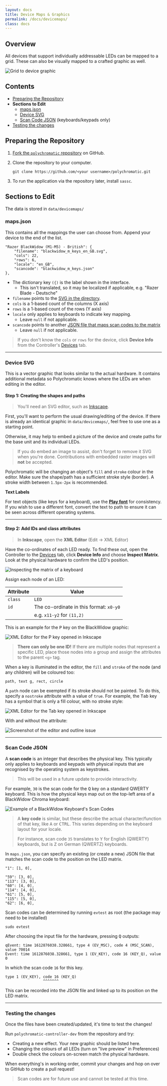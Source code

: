 ```yaml
---
layout: docs
title: Device Maps & Graphics
permalink: /docs/devicemaps/
class: docs
---
```


## Overview

All devices that support individually addressable LEDs can be mapped to a grid.
These can also be visually mapped to a crafted graphic as well.

![Grid to device graphic](/docs/images/grid-to-graphic.webp)

## Contents

* [Preparing the Repository](#preparing-the-repository)
* **Sections to Edit**
  * [maps.json](#mapsjson)
  * [Device SVG](#device-svg)
  * [Scan Code JSON](#scan-code-json) (keyboards/keypads only)
* [Testing the changes](#testing-the-changes)

## Preparing the Repository

1. [Fork the `polychromatic` repository](https://github.com/polychromatic/polychromatic/fork) on GitHub.

2. Clone the repository to your computer.

       git clone https://github.com/<your username>/polychromatic.git

3. To run the application via the repository later, install `sassc`.


## Sections to Edit

The data is stored in `data/devicemaps/`

### maps.json

This contains all the mappings the user can choose from. Append your device
to the end of the list.

```
"Razer BlackWidow (M1-M5) - British": {
    "filename": "blackwidow_m_keys_en_GB.svg",
    "cols": 22,
    "rows": 6,
    "locale": "en_GB",
    "scancode": "blackwidow_m_keys.json"
},
```

* The dictionary key `({)` is the label shown in the interface.
  * This isn't translated, so it may be localized if applicable, e.g. "Razer Blade - Deutsche"
* `filename` points to the [SVG in the directory](#device-svg).
* `cols` is a 1-based count of the columns (X axis)
* `rows` is a 1-based count of the rows (Y axis)
* `locale` only applies to keyboards to indicate key mapping.
  * Leave `null` if not applicable.
* `scancode` points to another [JSON file that maps scan codes to the matrix](#scan-code-json)
  * Leave `null` if not applicable.

> If you don't know the `cols` or `rows` for the device, click **Device Info**
> from the Controller's [Devices](/docs/controller/devices/) tab.

---

### Device SVG

This is a vector graphic that looks similar to the actual hardware. It contains
additional metadata so Polychromatic knows where the LEDs are when editing
in the editor.

#### Step 1: Creating the shapes and paths

> You'll need an SVG editor, such as [Inkscape](https://inkscape.org/).

First, you'll want to perform the usual drawing/editing of the device.
If there is already an identical graphic in `data/devicemaps/`, feel free to use
one as a starting point.

Otherwise, it may help to embed a picture of the device and create
paths for the base unit and its individual LEDs.

> If you do embed an image to assist, don't forget to remove it SVG when you're
done. Contributions with embedded raster images will **not** be accepted.

Polychromatic will be changing an object's `fill` and `stroke` colour in the editor.
Make sure the shape/path has a sufficient stroke style (border). A stroke width
between `1.5px-2px` is recommended.

**Text Labels**

For text objects (like keys for a keyboard), use the **[Play font](https://github.com/polychromatic/polychromatic/raw/master/data/qt/fonts/Play_regular.ttf)** for consistency.
If you wish to use a different font, convert the text to path to ensure it can be seen across different operating systems.

---

#### Step 2: Add IDs and class attributes

> In **Inkscape**, open the **XML Editor** (Edit → XML Editor)

Have the co-ordinates of each LED ready. To find these out, open the Controller
to the [Devices](/docs/controller/devices/) tab, click **Device Info** and choose **Inspect Matrix**.
Look at the physical hardware to confirm the LED's position.

![Inspecting the matrix of a keyboard](/docs/images/inspect-matrix.webp)

Assign each node of an LED:

| Attribute | Value
| --------- | ------------
| `class`   | `LED`
| `id`      | The co-ordinate in this format: `x0-y0`
|           | e.g. `x11-y2` for `(11,2)`

This is an example for the <kbd>P</kbd> key on the BlackWidow graphic:

![XML Editor for the P key opened in Inkscape](/docs/images/inkscape-xml.webp)

> **There can only be one ID!**
> If there are multiple nodes that represent a specific LED, place those nodes
> into a group and assign the attributes to the parent `<g>` tag.

When a key is illuminated in the editor, the `fill` and `stroke` of the node
(and any children) will be coloured too:

    path, text g, rect, circle

A `path` node can be exempted if its stroke should not be painted. To do this, specify
a `nostroke` attribute with a value of `true`. For example, the <kbd>Tab</kbd> key
has a symbol that is only a fill colour, with no stroke style:

![XML Editor for the Tab key opened in Inkscape](/docs/images/inkscape-xml2.webp)

With and without the attribute:

![Screenshot of the editor and outline issue](/docs/images/editor-outline-compare.webp)

---


### Scan Code JSON

A **scan code** is an integer that describes the physical key. This typically only
applies to keyboards and keypads with physical inputs that are recognised by the
operating system as keystrokes.

> This will be used in a future update to provide interactivity.

For example, `30` is the scan code for the <kbd>Q</kbd> key on a standard QWERTY keyboard.
This is how the physical keys map out on the top-left area of a BlackWidow Chroma keyboard:

![Example of a BlackWidow Keyboard's Scan Codes](/docs/images/scan-code.webp)

> A **key code** is similar, but these describe the actual character/function
> of that key, like <kbd>A</kbd> or <kbd>CTRL</kbd>. This varies depending on
> the keyboard layout for your locale.
>
> For instance, scan code `35` translates to <kbd>Y</kbd> for English (QWERTY)
> keyboards, but is <kbd>Z</kbd> on German (QWERTZ) keyboards.

In `maps.json`, you can specify an existing (or create a new) JSON file that
matches the scan code to the position on the LED matrix.

```
"1": [1, 0],

"59": [3, 0],
"113": [3, 0],
"60": [4, 0],
"114": [4, 0],
"61": [5, 0],
"115": [5, 0],
"62": [6, 0],
```

Scan codes can be determined by running `evtest` as root (the package may need
to be installed)

    sudo evtest

After choosing the input file for the hardware, pressing <kbd>Q</kbd> outputs:

```
qEvent: time 1612876038.328661, type 4 (EV_MSC), code 4 (MSC_SCAN), value 70014
Event: time 1612876038.328661, type 1 (EV_KEY), code 16 (KEY_Q), value 0
```

In which the scan code `16` for this key.

    type 1 (EV_KEY), code 16 (KEY_Q)
                     ^^^^^^^

This can be recorded into the JSON file and linked up to its position on the
LED matrix.


---

### Testing the changes

Once the files have been created/updated, it's time to test the changes!

Run `polychromatic-controller-dev` from the repository and try:

* Creating a new effect. Your new graphic should be listed here.
* Changing the colours of all LEDs (turn on "live preview" in Preferences)
* Double check the colours on-screen match the physical hardware.

When everything's in working order, commit your changes and hop on over to
GitHub to create a pull request!

> Scan codes are for future use and cannot be tested at this time.
